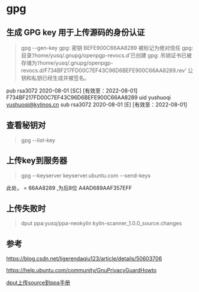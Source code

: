 # gpg

## 生成 GPG key 用于上传源码的身份认证
> gpg --gen-key
gpg: 密钥 BEFE900C66AA8289 被标记为绝对信任
gpg: 目录‘/home/yusq/.gnupg/openpgp-revocs.d’已创建
gpg: 吊销证书已被存储为‘/home/yusq/.gnupg/openpgp-revocs.d/F734BF217FD00C7EF43C96D6BEFE900C66AA8289.rev’
公钥和私钥已经生成并被签名。

pub   rsa3072 2020-08-01 [SC] [有效至：2022-08-01]
      F734BF217FD00C7EF43C96D6BEFE900C66AA8289
      uid                      yushuoqi <yushuoqi@kylinos.cn>
      sub   rsa3072 2020-08-01 [E] [有效至：2022-08-01]

## 查看秘钥对
> gpg --list-key


## 上传key到服务器
> gpg --keyserver keyserver.ubuntu.com --send-keys  <KeyID>

此处，<KeyID> = 66AA8289 ,为后8位
A4AD689AAF357EFF

## 上传失败时
> dput ppa:yusq/ppa-neokylin kylin-scanner_1.0.0_source.changes

## 参考
https://blog.csdn.net/ligerendaqiu123/article/details/50603706

https://help.ubuntu.com/community/GnuPrivacyGuardHowto

[dput上传source到ppa手册](http://zsk.kylin.com/support/article/view/146#header_5)
